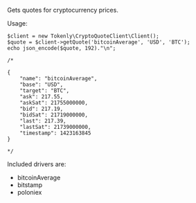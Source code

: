 Gets quotes for cryptocurrency prices.

Usage:
```
$client = new Tokenly\CryptoQuoteClient\Client();
$quote = $client->getQuote('bitcoinAverage', 'USD', 'BTC');
echo json_encode($quote, 192)."\n";

/*

{
    "name": "bitcoinAverage",
    "base": "USD",
    "target": "BTC",
    "ask": 217.55,
    "askSat": 21755000000,
    "bid": 217.19,
    "bidSat": 21719000000,
    "last": 217.39,
    "lastSat": 21739000000,
    "timestamp": 1423163845
}

*/
```

Included drivers are:

- bitcoinAverage
- bitstamp
- poloniex

